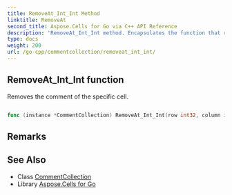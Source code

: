 ```yaml
---
title: RemoveAt_Int_Int Method 
linktitle: RemoveAt
second_title: Aspose.Cells for Go via C++ API Reference
description: 'RemoveAt_Int_Int method. Encapsulates the function that represents removeat in Go.'
type: docs
weight: 200
url: /go-cpp/commentcollection/removeat_int_int/
---
```


## RemoveAt_Int_Int function

Removes the comment of the specific cell.

```go

func (instance *CommentCollection) RemoveAt_Int_Int(row int32, column int32)  error

```

## Remarks


## See Also

* Class [CommentCollection](../)
* Library [Aspose.Cells for Go](../../)
